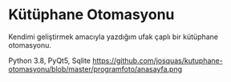 # Kütüphane Otomasyonu
Kendimi geliştirmek amacıyla yazdığım ufak çaplı bir kütüphane otomasyonu.

Python 3.8, PyQt5, Sqlite
https://github.com/josquas/kutuphane-otomasyonu/blob/master/programfoto/anasayfa.png
